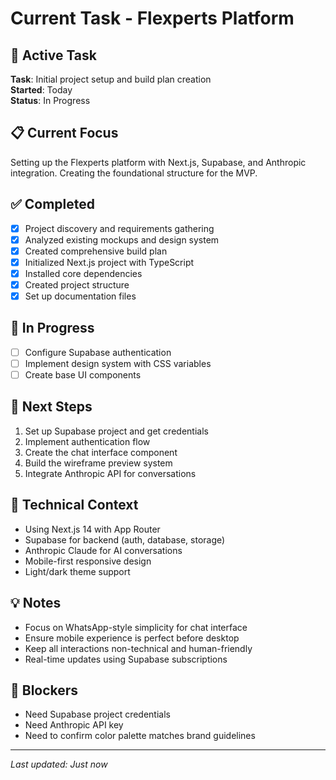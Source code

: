 # Current Task - Flexperts Platform

## 🎯 Active Task
**Task**: Initial project setup and build plan creation  
**Started**: Today  
**Status**: In Progress

## 📋 Current Focus
Setting up the Flexperts platform with Next.js, Supabase, and Anthropic integration. Creating the foundational structure for the MVP.

## ✅ Completed
- [x] Project discovery and requirements gathering
- [x] Analyzed existing mockups and design system
- [x] Created comprehensive build plan
- [x] Initialized Next.js project with TypeScript
- [x] Installed core dependencies
- [x] Created project structure
- [x] Set up documentation files

## 🚧 In Progress
- [ ] Configure Supabase authentication
- [ ] Implement design system with CSS variables
- [ ] Create base UI components

## 📝 Next Steps
1. Set up Supabase project and get credentials
2. Implement authentication flow
3. Create the chat interface component
4. Build the wireframe preview system
5. Integrate Anthropic API for conversations

## 🔧 Technical Context
- Using Next.js 14 with App Router
- Supabase for backend (auth, database, storage)
- Anthropic Claude for AI conversations
- Mobile-first responsive design
- Light/dark theme support

## 💡 Notes
- Focus on WhatsApp-style simplicity for chat interface
- Ensure mobile experience is perfect before desktop
- Keep all interactions non-technical and human-friendly
- Real-time updates using Supabase subscriptions

## 🚨 Blockers
- Need Supabase project credentials
- Need Anthropic API key
- Need to confirm color palette matches brand guidelines

---

*Last updated: Just now*